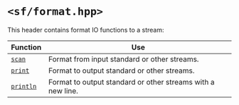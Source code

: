 # `<sf/format.hpp>`
This header contains format IO functions to a stream:

|Function|Use|
|-|-|
|[`scan`](./scan.md)|Format from input standard or other streams.|
|[`print`](./print.md)|Format to output standard or other streams.|
|[`println`](./println.md)|Format to output standard or other streams with a new line.|
